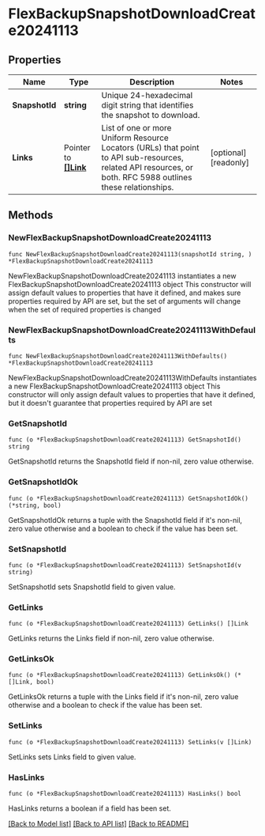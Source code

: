 # FlexBackupSnapshotDownloadCreate20241113

## Properties

Name | Type | Description | Notes
------------ | ------------- | ------------- | -------------
**SnapshotId** | **string** | Unique 24-hexadecimal digit string that identifies the snapshot to download. | 
**Links** | Pointer to [**[]Link**](Link.md) | List of one or more Uniform Resource Locators (URLs) that point to API sub-resources, related API resources, or both. RFC 5988 outlines these relationships. | [optional] [readonly] 

## Methods

### NewFlexBackupSnapshotDownloadCreate20241113

`func NewFlexBackupSnapshotDownloadCreate20241113(snapshotId string, ) *FlexBackupSnapshotDownloadCreate20241113`

NewFlexBackupSnapshotDownloadCreate20241113 instantiates a new FlexBackupSnapshotDownloadCreate20241113 object
This constructor will assign default values to properties that have it defined,
and makes sure properties required by API are set, but the set of arguments
will change when the set of required properties is changed

### NewFlexBackupSnapshotDownloadCreate20241113WithDefaults

`func NewFlexBackupSnapshotDownloadCreate20241113WithDefaults() *FlexBackupSnapshotDownloadCreate20241113`

NewFlexBackupSnapshotDownloadCreate20241113WithDefaults instantiates a new FlexBackupSnapshotDownloadCreate20241113 object
This constructor will only assign default values to properties that have it defined,
but it doesn't guarantee that properties required by API are set

### GetSnapshotId

`func (o *FlexBackupSnapshotDownloadCreate20241113) GetSnapshotId() string`

GetSnapshotId returns the SnapshotId field if non-nil, zero value otherwise.

### GetSnapshotIdOk

`func (o *FlexBackupSnapshotDownloadCreate20241113) GetSnapshotIdOk() (*string, bool)`

GetSnapshotIdOk returns a tuple with the SnapshotId field if it's non-nil, zero value otherwise
and a boolean to check if the value has been set.

### SetSnapshotId

`func (o *FlexBackupSnapshotDownloadCreate20241113) SetSnapshotId(v string)`

SetSnapshotId sets SnapshotId field to given value.

### GetLinks

`func (o *FlexBackupSnapshotDownloadCreate20241113) GetLinks() []Link`

GetLinks returns the Links field if non-nil, zero value otherwise.

### GetLinksOk

`func (o *FlexBackupSnapshotDownloadCreate20241113) GetLinksOk() (*[]Link, bool)`

GetLinksOk returns a tuple with the Links field if it's non-nil, zero value otherwise
and a boolean to check if the value has been set.

### SetLinks

`func (o *FlexBackupSnapshotDownloadCreate20241113) SetLinks(v []Link)`

SetLinks sets Links field to given value.

### HasLinks

`func (o *FlexBackupSnapshotDownloadCreate20241113) HasLinks() bool`

HasLinks returns a boolean if a field has been set.

[[Back to Model list]](../README.md#documentation-for-models) [[Back to API list]](../README.md#documentation-for-api-endpoints) [[Back to README]](../README.md)


